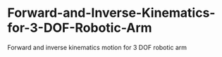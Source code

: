# Forward-and-Inverse-Kinematics-for-3-DOF-Robotic-Arm
Forward and inverse kinematics motion for 3 DOF robotic arm

